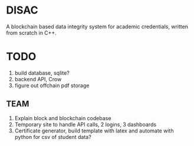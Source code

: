 # DISAC
A blockchain based data integrity system for academic credentials, written from scratch in C++.

# TODO
1. build database, sqlite?
2. backend API, Crow
3. figure out offchain pdf storage

## TEAM
1. Explain block and blockchain codebase
2. Temporary site to handle API calls, 2 logins, 3 dashboards
3. Certificate generator, build template with latex and automate with python for csv of student data?